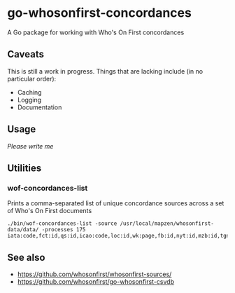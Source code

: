 # go-whosonfirst-concordances

A Go package for working with Who's On First concordances

## Caveats

This is still a work in progress. Things that are lacking include (in no particular order):

* Caching
* Logging
* Documentation

## Usage

_Please write me_

## Utilities

### wof-concordances-list

Prints a comma-separated list of unique concordance sources across a set of Who's On First documents

```
./bin/wof-concordances-list -source /usr/local/mapzen/whosonfirst-data/data/ -processes 175
iata:code,fct:id,qs:id,icao:code,loc:id,wk:page,fb:id,nyt:id,mzb:id,tgn:id,gn:id,gp:id,wd:id,faa:code,oa:id,dbp:id
```

## See also

* https://github.com/whosonfirst/whosonfirst-sources/
* https://github.com/whosonfirst/go-whosonfirst-csvdb
